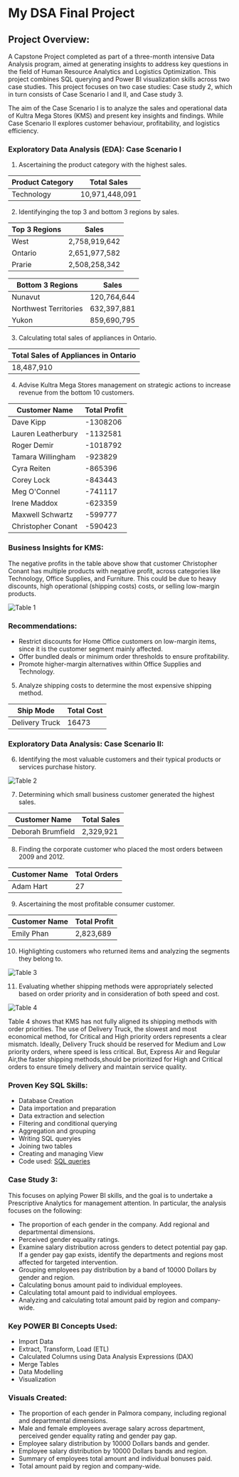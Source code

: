 # My DSA Final Project

## Project Overview:
A Capstone Project completed as part of a three-month intensive Data Analysis program, aimed at generating insights to address key questions in the field of Human Resource Analytics and Logistics Optimization. This project combines SQL querying and Power BI visualization skills across two case studies. This project focuses on two case studies: Case study 2, which in turn consists of Case Scenario I and II, and Case study 3.

The aim of the Case Scenario I is to analyze the sales and operational data of Kultra Mega Stores (KMS) and present key insights and findings. While Case Scenario II explores customer behaviour, profitability, and logistics efficiency.

### Exploratory Data Analysis (EDA): Case Scenario I
1. Ascertaining the product category with the highest sales.

| Product Category|  Total Sales  |
|-----------------|-------------- |
|    Technology   | 10,971,448,091|

   
2. Identifyinging the top 3 and bottom 3 regions by sales.
   
|   Top 3 Regions |  Sales       |
|-----------------|--------------|
|    West         | 2,758,919,642|
|    Ontario      | 2,651,977,582|
|    Prarie       | 2,508,258,342|


|   Bottom 3 Regions  |  Sales     |
|---------------------|------------|
|    Nunavut          | 120,764,644|
|Northwest Territories| 632,397,881|
| Yukon               | 859,690,795|


3. Calculating total sales of appliances in Ontario.

|  Total Sales of Appliances in Ontario |
|-------------------------------------  |
|             18,487,910                | 


4. Advise Kultra Mega Stores management on strategic actions to increase revenue from the bottom 10 customers.
    
|Customer Name     | Total Profit  | 
|---------------   |-------------- |
|Dave Kipp         |   -1308206    |
|Lauren Leatherbury|   -1132581    |
|Roger Demir       |   -1018792    |
|Tamara Willingham |    -923829    |
|Cyra Reiten       |    -865396    |
|Corey Lock        |    -843443    |
|Meg O'Connel      |    -741117    | 
|Irene Maddox      |    -623359    |
|Maxwell Schwartz  |    -599777    |
|Christopher Conant|    -590423    |


### Business Insights for KMS:
The negative profits in the table above show that customer Christopher Conant has multiple products with negative profit, across categories like Technology, Office Supplies, and Furniture. This could be due to heavy discounts, high operational (shipping costs) costs, or selling low-margin products.

![Table 1](https://github.com/user-attachments/assets/a8f81801-958f-4710-8dbc-9d81f63c08f1)

### Recommendations:
- Restrict discounts for Home Office customers on low-margin items, since it is the customer segment mainly affected.
- Offer bundled deals or minimum order thresholds to ensure profitability.
- Promote higher-margin alternatives within Office Supplies and Technology.
 

5. Analyze shipping costs to determine the most expensive shipping method.

|    Ship Mode     |  Total Cost  |
|----------------- |--------------|
|  Delivery Truck  |    16473     |


### Exploratory Data Analysis: Case Scenario II:
6. Identifying the most valuable customers and their typical products or services purchase history.
                 
![Table 2](https://github.com/user-attachments/assets/e52631b1-de32-42f0-859c-1f2ceb70a86b)

  
7.  Determining which small business customer generated the highest sales.
   
| Customer Name     |  Total Sales  |
|-------------------|---------------|
| Deborah Brumfield |    2,329,921  |
   
8. Finding the corporate customer who placed the most orders between 2009 and 2012.
   
| Customer Name     |  Total Orders |
|-------------------|---------------|
|     Adam Hart     |       27      |


9. Ascertaining the most profitable consumer customer.

| Customer Name     |  Total Profit |
|-------------------|---------------|
|     Emily Phan    |    2,823,689  |


10. Highlighting customers who returned items and analyzing the segments they belong to.

![Table 3](https://github.com/user-attachments/assets/872dcff1-b0d8-497b-8884-4a9c0000b4bd)


11. Evaluating whether shipping methods were appropriately selected based on order priority and in consideration of both speed and cost.

![Table 4](https://github.com/user-attachments/assets/0df65de2-b142-4eda-bf02-a6d566f188f4)

Table 4 shows that KMS has not fully aligned its shipping methods with order priorities. The use of Delivery Truck, the slowest and most economical method, for Critical and High priority orders represents a clear mismatch. Ideally, Delivery Truck should be reserved for Medium and Low priority orders, where speed is less critical. But, Express Air and Regular Air,the faster shipping methods,should be prioritized for High and Critical orders to ensure timely delivery and maintain service quality.


###  Proven Key SQL Skills:
-  Database Creation
-  Data importation and preparation
-  Data extraction and selection
-  Filtering and conditional querying
-  Aggregation and grouping
-  Writing SQL queryies 
-  Joining two tables
-  Creating and managing View
-  Code used: [SQL queries]() 

###  Case Study 3:
This focuses on aplying Power BI skills, and the goal is to undertake a Prescriptive Analytics for management attention. In particular, the analysis focuses on the following:
-  The proportion of each gender in the company. Add regional and departmental dimensions.
-  Perceived gender equality ratings.
-  Examine salary distribution across genders to detect potential pay gap. If a gender pay gap exists, identify the departments and regions most affected for targeted intervention.
-  Grouping employees pay distribution by a band of 10000 Dollars by gender and region.
-  Calculating bonus amount paid to individual employees.
-  Calculating total amount paid to individual employees.
-  Analyzing and calculating total amount paid by region and company-wide.
    
### Key POWER BI Concepts Used:
-  Import Data
-  Extract, Transform, Load (ETL)
-  Calculated Columns using Data Analysis Expressions (DAX)
-  Merge Tables
-  Data Modelling
-  Visualization

### Visuals Created:
-  The proportion of each gender in Palmora company, including regional and departmental dimensions.
-  Male and female employees average salary across department, perceived gender equality rating and gender pay gap.
-  Employee salary distribution by 10000 Dollars bands and gender.
-  Employee salary distribution by 10000 Dollars bands and region.
-  Summary of employees total amount and individual bonuses paid.
-  Total amount paid by region and company-wide.

